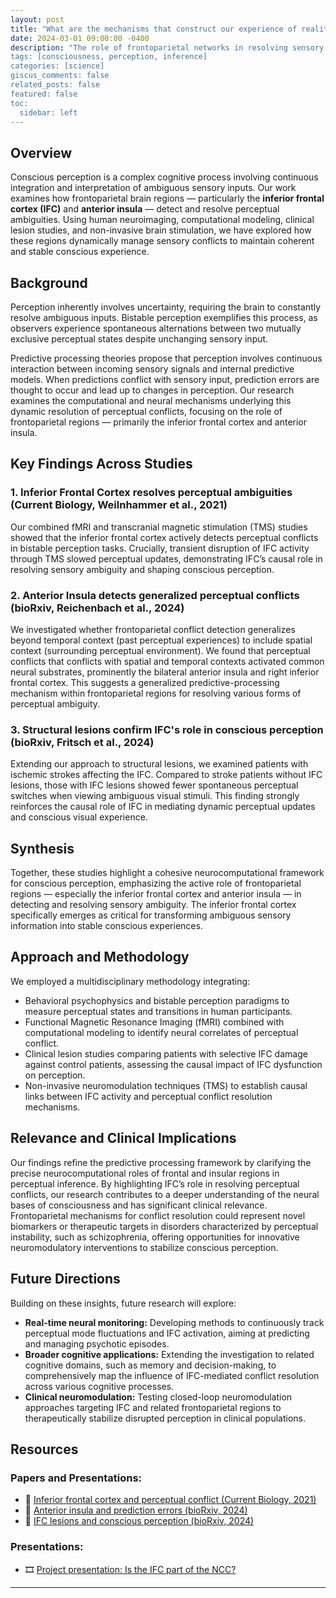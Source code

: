 ```yaml
---
layout: post
title: "What are the mechanisms that construct our experience of reality?"
date: 2024-03-01 09:00:00 -0400
description: "The role of frontoparietal networks in resolving sensory ambiguity
tags: [consciousness, perception, inference]
categories: [science]
giscus_comments: false
related_posts: false
featured: false
toc:
  sidebar: left
---
```


## Overview

Conscious perception is a complex cognitive process involving continuous integration and interpretation of ambiguous sensory inputs. Our work examines how frontoparietal brain regions — particularly the **inferior frontal cortex (IFC)** and **anterior insula** — detect and resolve perceptual ambiguities. Using human neuroimaging, computational modeling, clinical lesion studies, and non-invasive brain stimulation, we have explored how these regions dynamically manage sensory conflicts to maintain coherent and stable conscious experience.

## Background

Perception inherently involves uncertainty, requiring the brain to constantly resolve ambiguous inputs. Bistable perception exemplifies this process, as observers experience spontaneous alternations between two mutually exclusive perceptual states despite unchanging sensory input. 

Predictive processing theories propose that perception involves continuous interaction between incoming sensory signals and internal predictive models. When predictions conflict with sensory input, prediction errors are thought to occur and lead up to changes in perception. Our research examines the computational and neural mechanisms underlying this dynamic resolution of perceptual conflicts, focusing on the role of frontoparietal regions — primarily the inferior frontal cortex and anterior insula.

## Key Findings Across Studies

### 1. Inferior Frontal Cortex resolves perceptual ambiguities (Current Biology, Weilnhammer et al., 2021)

Our combined fMRI and transcranial magnetic stimulation (TMS) studies showed that the inferior frontal cortex actively detects perceptual conflicts in bistable perception tasks. Crucially, transient disruption of IFC activity through TMS slowed perceptual updates, demonstrating IFC’s causal role in resolving sensory ambiguity and shaping conscious perception.

### 2. Anterior Insula detects generalized perceptual conflicts (bioRxiv, Reichenbach et al., 2024)

We investigated whether frontoparietal conflict detection generalizes beyond temporal context (past perceptual experiences) to include spatial context (surrounding perceptual environment). We found that perceptual conflicts that conflicts with spatial and temporal contexts activated common neural substrates, prominently the bilateral anterior insula and right inferior frontal cortex. This suggests a generalized predictive-processing mechanism within frontoparietal regions for resolving various forms of perceptual ambiguity.

### 3. Structural lesions confirm IFC's role in conscious perception (bioRxiv, Fritsch et al., 2024)

Extending our approach to structural lesions, we examined patients with ischemic strokes affecting the IFC. Compared to stroke patients without IFC lesions, those with IFC lesions showed fewer spontaneous perceptual switches when viewing ambiguous visual stimuli. This finding strongly reinforces the causal role of IFC in mediating dynamic perceptual updates and conscious visual experience.

## Synthesis

Together, these studies highlight a cohesive neurocomputational framework for conscious perception, emphasizing the active role of frontoparietal regions — especially the inferior frontal cortex and anterior insula — in detecting and resolving sensory ambiguity. The inferior frontal cortex specifically emerges as critical for transforming ambiguous sensory information into stable conscious experiences.

## Approach and Methodology

We employed a multidisciplinary methodology integrating:

- Behavioral psychophysics and bistable perception paradigms to measure perceptual states and transitions in human participants.
- Functional Magnetic Resonance Imaging (fMRI) combined with computational modeling to identify neural correlates of perceptual conflict.
- Clinical lesion studies comparing patients with selective IFC damage against control patients, assessing the causal impact of IFC dysfunction on perception.
- Non-invasive neuromodulation techniques (TMS) to establish causal links between IFC activity and perceptual conflict resolution mechanisms.

## Relevance and Clinical Implications

Our findings refine the predictive processing framework by clarifying the precise neurocomputational roles of frontal and insular regions in perceptual inference. By highlighting IFC’s role in resolving perceptual conflicts, our research contributes to a deeper understanding of the neural bases of consciousness and has significant clinical relevance. Frontoparietal mechanisms for conflict resolution could represent novel biomarkers or therapeutic targets in disorders characterized by perceptual instability, such as schizophrenia, offering opportunities for innovative neuromodulatory interventions to stabilize conscious perception.

## Future Directions

Building on these insights, future research will explore:

- **Real-time neural monitoring:** Developing methods to continuously track perceptual mode fluctuations and IFC activation, aiming at predicting and managing psychotic episodes.
- **Broader cognitive applications:** Extending the investigation to related cognitive domains, such as memory and decision-making, to comprehensively map the influence of IFC-mediated conflict resolution across various cognitive processes.
- **Clinical neuromodulation:** Testing closed-loop neuromodulation approaches targeting IFC and related frontoparietal regions to therapeutically stabilize disrupted perception in clinical populations.

## Resources

### Papers and Presentations:
- 📄 [Inferior frontal cortex and perceptual conflict (Current Biology, 2021)](https://doi.org/10.1016/j.cub.2021.04.043)
- 📄 [Anterior insula and prediction errors (bioRxiv, 2024)](https://doi.org/10.1101/2024.05.29.595872)
- 📄 [IFC lesions and conscious perception (bioRxiv, 2024)](https://doi.org/10.1101/2024.08.24.609496)

### Presentations:
- 🎞️ [Project presentation: Is the IFC part of the NCC?](https://veithweilnhammer.github.io/assets/reveal/CCN.html)

---